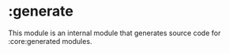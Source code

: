 # :generate

This module is an internal module that generates source code for :core:generated modules.
